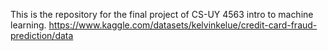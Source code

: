 This is the repository for the final project of CS-UY 4563 intro to machine learning.
https://www.kaggle.com/datasets/kelvinkelue/credit-card-fraud-prediction/data
